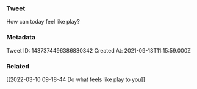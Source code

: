 ### Tweet
How can today feel like play?

### Metadata
Tweet ID: 1437374496386830342
Created At: 2021-09-13T11:15:59.000Z

### Related
[[2022-03-10 09-18-44 Do what feels like play to you]]

